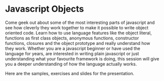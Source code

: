 Javascript Objects
=================
Come geek out about some of the most interesting parts of javascript and see how cleverly they work together to make it possible to write object oriented code. Learn how to use language features like the object literal, functions as first class objects, anonymous functions, constructor functions, closures and the object prototype and really understand how they work. Whether you are a javascript beginner or have used the language for years, are interested in writing plain javascript or just understanding what your favourite framework is doing, this session will give you a deeper understanding of how the language actually works. 

Here are the samples, exercises and slides for the presentation. 

